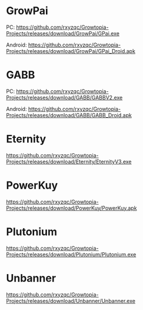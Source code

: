 # GrowPai
PC: https://github.com/rxyzqc/Growtopia-Projects/releases/download/GrowPai/GPai.exe

Android: https://github.com/rxyzqc/Growtopia-Projects/releases/download/GrowPai/GPai_Droid.apk

# GABB
PC: https://github.com/rxyzqc/Growtopia-Projects/releases/download/GABB/GABBV2.exe

Android: https://github.com/rxyzqc/Growtopia-Projects/releases/download/GABB/GABB_Droid.apk

# Eternity
https://github.com/rxyzqc/Growtopia-Projects/releases/download/Eternity/EternityV3.exe

# PowerKuy
https://github.com/rxyzqc/Growtopia-Projects/releases/download/PowerKuy/PowerKuy.apk

# Plutonium
https://github.com/rxyzqc/Growtopia-Projects/releases/download/Plutonium/Plutonium.exe

# Unbanner
https://github.com/rxyzqc/Growtopia-Projects/releases/download/Unbanner/Unbanner.exe
